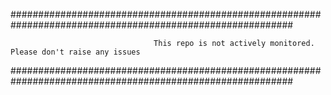###########################################################################################################
                                                                                                                                  
                                    This repo is not actively monitored. Please don't raise any issues                            
                                                                                                                                   
###########################################################################################################

